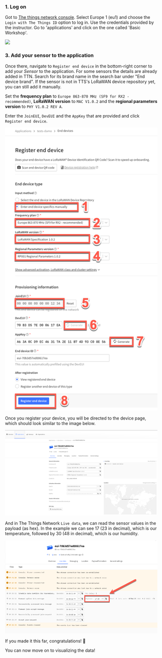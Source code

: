 ### 1. Log on
Got to [The things network console](https://console.cloud.thethings.network/). Select Europe 1 (eu1) and choose the `Login with The Things ID` option to log in. Use the credentials provided by the instructor. Go to 'applications' and click on the one called 'Basic Workshop'.

![](https://i.imgur.com/3apo8Cv.png)

### 3. Add your sensor to the application

Once there, navigate to `Register end device` in the bottom-right corner to add your *Sensor* to the application. For some sensors the details are already added in TTN. Search for its brand name in the search bar under "End device brand". If the sensor is not in TTS's LoRaWAN device repository yet, you can still add it manually.

Set the **frequency plan** to `Europe 863-870 MHz (SF9 for RX2 - recommended)`, **LoRaWAN version** to `MAC V1.0.2` and the **regional parameters version** to `PHY V1.0.2 REV A`. 

Enter the `JoinEUI`, `DevEUI` and the `AppKey` that are provided and click `Register end device`. 

![Alt text](/images/i15.png)

Once you register your device, you will be directed to the device page, which should look similar to the image below. 

![Alt text](/images/i16.png)


And in The Things Network `Live data`, we can read the sensor values in the payload (as hex). In the example we can see 17 (23 in decimal), which is our temperature, followed by 30 (48 in decimal), which is our humidity. 

![Alt text](/images/i20.png)

If you made it this far, congratulations! 🥳 

You can now move on to visualizing the data! 